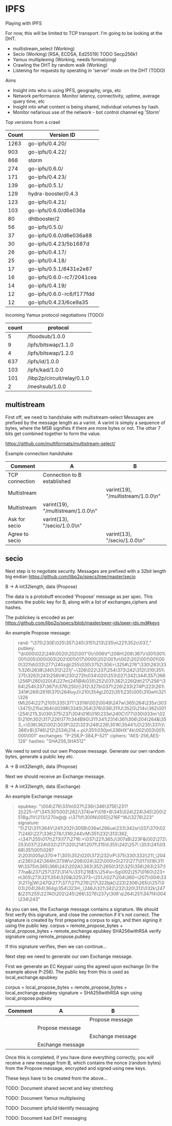 # IPFS
Playing with IPFS

For now, this will be limited to TCP transport. I'm going to be looking at the DHT.

* multistream_select (Working)
* Secio (Working) [RSA, ECDSA, Ed25519] TODO Secp256k1
* Yamux multiplexing (Working, needs formalizing)
* Crawling the DHT by random walk (Working)
* Listening for requests by operating in 'server' mode on the DHT (TODO)

Aims
 * Insight into who is using IPFS, geography, orgs, etc
 * Network performance. Monitor latency, connectivity, uptime, average query time, etc
 * Insight into what content is being shared, individual volumes by hash.
 * Monitor nefarious use of the network - bot control channel eg 'Storm'

Top versions from a crawl

| Count | Version ID                 |
| ----- | -------------------------- |
|  1263 | go-ipfs/0.4.20/            |
|   903 | go-ipfs/0.4.22/            |
|   868 | storm                      |
|   274 | go-ipfs/0.6.0/             |
|   171 | go-ipfs/0.4.23/            |
|   139 | go-ipfs/0.5.1/             |
|   129 | hydra-booster/0.4.3        |
|   123 | go-ipfs/0.4.21/            |
|   103 | go-ipfs/0.6.0/d6e036a      |
|    80 | dhtbooster/2               |
|    56 | go-ipfs/0.5.0/             |
|    37 | go-ipfs/0.6.0/d6e036a88    |
|    30 | go-ipfs/0.4.23/5b1687d     |
|    26 | go-ipfs/0.4.17/            |
|    25 | go-ipfs/0.4.18/            |
|    17 | go-ipfs/0.5.1/8431e2e87    |
|    16 | go-ipfs/0.6.0-rc7/2041cea  |
|    14 | go-ipfs/0.4.19/            |
|    12 | go-ipfs/0.6.0-rc6/f177fdd  |
|    12 | go-ipfs/0.4.23/6ce9a35     |

Incoming Yamux protocol negotiations (TODO)

| count | protocol                   |
| ----- | -------------------------- |
|     5 | /floodsub/1.0.0            |
|     9 | /ipfs/bitswap/1.1.0        |
|     4 | /ipfs/bitswap/1.2.0        |
|   637 | /ipfs/id/1.0.0             |
|   103 | /ipfs/kad/1.0.0            |
|   101 | /libp2p/circuit/relay/0.1.0 |
|     2 | /meshsub/1.0.0             |

## multistream
    
First off, we need to handshake with multistream-select
Messages are prefixed by the message length as a varint.
A varint is simply a sequence of bytes, where the MSB signifies if there are more bytes or not. The other 7 bits get combined together to form the value.
    
https://github.com/multiformats/multistream-select/
    
Example connection handshake
    
| Comment               | A                                     | B                                     |
| --------------------- | ------------------------------------- | ------------------------------------- |
| TCP connection        | Connection to B established           |                                       |
| Multistream           |                                       | varint(19), "/multistream/1.0.0\n"    |
| Multistream           | varint(19), "/multistream/1.0.0\n"    |                                       |
| Ask for secio         | varint(13), "/secio/1.0.0\n"          |                                       |
| Agree to secio        |                                       | varint(13), "/secio/1.0.0\n"          |
    
## secio
    
Next step is to negotiate security.
Messages are prefixed with a 32bit length big endian
https://github.com/libp2p/specs/tree/master/secio
    
B -> A  int32length, data (Propose)
    
The data is a protobuff encoded 'Propose' message as per spec. This contains the public key for B, along with a list of exchanges,ciphers and hashes.

The publickey is encoded as per https://github.com/libp2p/specs/blob/master/peer-ids/peer-ids.md#keys
    
An example Propose message:
> rand: "\375\230E\025\357\245\3151\213\235\n\221\352c\037_"
> pubkey: "\b\000\022\246\0020\202\001\"0\r\006\t*\206H\206\367\r\001\001\001\005\000\003\202\001\017\0000\202\001\n\002\202\001\001\000\321!d\033\277\240z@\255\030\3752\306>\325#\276\"\330\263\331\326\2638\340\312\221j\"~\326\022\337\254\373\242\312l\310\351\275\3263\243\256V#\230\272h\034\020\253\027\342\344\357\366\256P\260\020{4\227m\241@A\035\252\031\362\226Q\tt\217\256^\364\254I\337\367\t\376\250/(\312\327b\037!\226\233\274P\223\261\341#\266\2619\370\264luyJ}\210\354g\202]\351\235\005\310wh\321\326 tM\204\227\2105\335\371\'\331W\002\0049\247w\365\264\235x\303\347S\215s\364i\0039R\334S\354\376\036\311U\352G\214v\362\001\254\211LS\030\375\237\304\016\016\233e\240C\177\030\033m\'\025\210t\302\317\226\177t\344B9G\311\341\2314\361\306\204\264&\353_<\036\362\002\303P\322\323\246\226\301K\3544%D\235\337r}\366\rB\3746\212\253A\214.+.pU\351\030jm\336HX\"4k\002\003\001\000\001"
> exchanges: "P-256,P-384,P-521"
> ciphers: "AES-256,AES-128"
> hashes: "SHA256,SHA512"

We need to send out our own Propose message. Generate our own random bytes, generate a public key etc.
    
A -> B  int32length, data (Propose)

Next we should receive an Exchange message.
    
B -> A  int32length, data (Exchange)
    
An example Exchange message
>    epubkey: "\004\276\331n\027!\236r\346\375E\231?2j\225~\f\"\341\301\002\262/\374)wY\016+B\345\024\224\345\200\2518gJ1V\213/\270s@@ +\371\f\300N\005|\\\216F^WJ\3278\223"
>    signature: "5\212\311\364V\241\202)\305B\036w\266ue\233\342sr\037\370\027\246)\227\336\276/\316\244\rM\351\232\313\362,<\347\255\017t\273\177\2716:>\037\221\365J\307sB\223F&\002\272\253\037\224\032\217\320\214!\207f\315\t\355\242\257!.\353\241\0368\351\001\026?2\203\005p\370=>T\305\352\020\372\232\rP\375\330\332i\211_\204z\236)\242\364h\373W\v\206\024\322\000\rG\272\277\017\016\311W\3375\t\365\366\242\202A|\363\352\2650\312\325\356\263\237\177na&\237\257\372\314%\331\216$%\254\v=Sg\002\257\016O\223+n\305\273\321\354\320&\325\373~\251J\027\204\360~\207}\004\333\217g|W\247Q\277\377\271\276\217\322bjk[\223\2306\265U\257\003\204\264\364g\354\323H;_\246J\321\342\232\320\312\032k\247&\231\255\227AO\202\245\266\3276\237y\306\'q\264\251\347f4\004\234\243"

As you can see, the Exchange message contains a signature. We should first verify this signature, and close the connection if it's not correct.
The signature is created by first preparing a corpus to sign, and then signing it using the public key.
corpus = remote_propose_bytes + local_propose_bytes + remote_exchange.epubkey
SHA256withRSA verify signature using remote_propose.pubkey
    
If this signature verifies, then we can continue...
    
Next step we need to generate our own Exchange message.
    
First we generate an EC Keypair using the agreed upon exchange (In the example above P-256).
The public key from this is used as local_exchange.epubkey
    
corpus = local_propose_bytes + remote_propose_bytes + local_exchange.epubkey
signature = SHA256withRSA sign using local_propose.pubkey
    
| Comment               | A                                     | B                                     |
| --------------------- | ------------------------------------- | ------------------------------------- |
|                       |                                       | Propose message                       |
|                       | Propose message                       |                                       |
|                       |                                       | Exchange message                      |
|                       | Exchange message                      |                                       |

Once this is completed, if you have done everything correctly, you will receive a new message from B, which contains the nonce (random bytes) from the Propose message, encrypted and signed using new keys.
    
These keys have to be created from the above...
    
TODO: Document shared secret and key stretching

TODO: Document Yamux multiplexing

TODO: Document ipfs/id Identify messaging

TODO: Document kad DHT messaging

